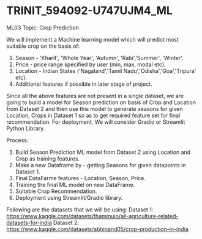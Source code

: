 # TRINIT_594092-U747UJM4_ML

ML03 Topic: Crop Prediction

We will implement a Machine learning model which will predict most suitable crop on the basis of: 
1. Season - 'Kharif', 'Whole Year', 'Autumn', 'Rabi','Summer', 'Winter'.
2. Price - price range specified by user (min, max, modal etc).
3. Location - Indian States ('Nagaland','Tamil Nadu','Odisha','Goa','Tripura' etc).
4. Additional features if possible in later stage of project.

Since all the above features are not present in a single dataset, we are going to build a model for Season prediction on basis of Crop and Location from Dataset 2 
and then use this model to generate seasons for given Location, Crops in Dataset 1 so as to get required feature set for final recommendation. 
For deployment, We will consider Gradio or Streamlit Python Library. 

Process:
1. Build Season Prediction ML model from Dataset 2 using Location and Crop as training features.
2. Make a new Dataframe by - getting Seasons for given datapoints in Dataset 1.
3. Final DataFarme features - Location, Season, Price.
4. Training the final ML model on new DataFrame.
5. Suitable Crop Recommendation.
6. Deployment using Streamlit/Gradio library.

Following are the datasets that we will be using:
Dataset 1: https://www.kaggle.com/datasets/thammuio/all-agriculture-related-datasets-for-india
Dataset 2: https://www.kaggle.com/datasets/abhinand05/crop-production-in-india
